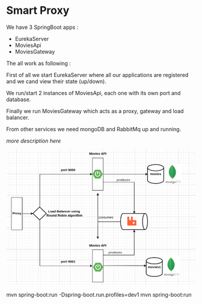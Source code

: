 # Smart Proxy

We have 3 SpringBoot apps :
- EurekaServer
- MoviesApi
- MoviesGateway

The all work as following :

First of all we start EurekaServer where all our applications are registered and we cand view their state (up/down).

We run/start 2 instances of MoviesApi, each one with its own port and database.

Finally we run MoviesGateway which acts as a proxy, gateway and load balancer.

From other services we need mongoDB and RabbitMq up and running.

_more description here_

![img.png](img.png)

mvn spring-boot:run -Dspring-boot.run.profiles=dev1
mvn spring-boot:run
